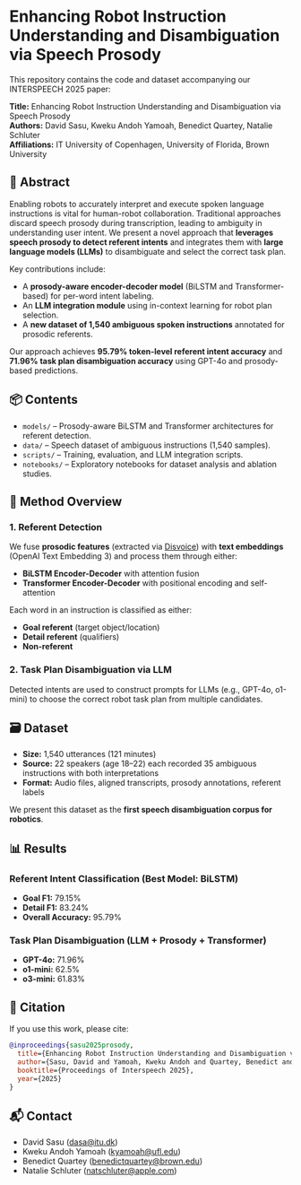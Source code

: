 # Enhancing Robot Instruction Understanding and Disambiguation via Speech Prosody

This repository contains the code and dataset accompanying our INTERSPEECH 2025 paper:

**Title:** Enhancing Robot Instruction Understanding and Disambiguation via Speech Prosody  
**Authors:** David Sasu, Kweku Andoh Yamoah, Benedict Quartey, Natalie Schluter  
**Affiliations:** IT University of Copenhagen, University of Florida, Brown University  

## 📄 Abstract

Enabling robots to accurately interpret and execute spoken language instructions is vital for human-robot collaboration. Traditional approaches discard speech prosody during transcription, leading to ambiguity in understanding user intent. We present a novel approach that **leverages speech prosody to detect referent intents** and integrates them with **large language models (LLMs)** to disambiguate and select the correct task plan.

Key contributions include:
- A **prosody-aware encoder-decoder model** (BiLSTM and Transformer-based) for per-word intent labeling.
- An **LLM integration module** using in-context learning for robot plan selection.
- A **new dataset of 1,540 ambiguous spoken instructions** annotated for prosodic referents.

Our approach achieves **95.79% token-level referent intent accuracy** and **71.96% task plan disambiguation accuracy** using GPT-4o and prosody-based predictions.

## 📦 Contents

- `models/` – Prosody-aware BiLSTM and Transformer architectures for referent detection.
- `data/` – Speech dataset of ambiguous instructions (1,540 samples).
- `scripts/` – Training, evaluation, and LLM integration scripts.
- `notebooks/` – Exploratory notebooks for dataset analysis and ablation studies.

## 🧠 Method Overview

### 1. Referent Detection

We fuse **prosodic features** (extracted via [Disvoice](https://disvoice.readthedocs.io/en/latest/index.html)) with **text embeddings** (OpenAI Text Embedding 3) and process them through either:

- **BiLSTM Encoder-Decoder** with attention fusion
- **Transformer Encoder-Decoder** with positional encoding and self-attention

Each word in an instruction is classified as either:
- **Goal referent** (target object/location)
- **Detail referent** (qualifiers)
- **Non-referent**

### 2. Task Plan Disambiguation via LLM

Detected intents are used to construct prompts for LLMs (e.g., GPT-4o, o1-mini) to choose the correct robot task plan from multiple candidates.

## 🗃️ Dataset

- **Size:** 1,540 utterances (121 minutes)
- **Source:** 22 speakers (age 18–22) each recorded 35 ambiguous instructions with both interpretations
- **Format:** Audio files, aligned transcripts, prosody annotations, referent labels

We present this dataset as the **first speech disambiguation corpus for robotics**.

## 📊 Results

### Referent Intent Classification (Best Model: BiLSTM)
- **Goal F1:** 79.15%
- **Detail F1:** 83.24%
- **Overall Accuracy:** 95.79%

### Task Plan Disambiguation (LLM + Prosody + Transformer)
- **GPT-4o:** 71.96%
- **o1-mini:** 62.5%
- **o3-mini:** 61.83%

## 📢 Citation
If you use this work, please cite:
```bibtex
@inproceedings{sasu2025prosody,
  title={Enhancing Robot Instruction Understanding and Disambiguation via Speech Prosody},
  author={Sasu, David and Yamoah, Kweku Andoh and Quartey, Benedict and Schluter, Natalie},
  booktitle={Proceedings of Interspeech 2025},
  year={2025}
}
```


## 📬 Contact
- David Sasu (dasa@itu.dk)
- Kweku Andoh Yamoah (kyamoah@ufl.edu)
- Benedict Quartey (benedictquartey@brown.edu)
- Natalie Schluter (natschluter@apple.com)
